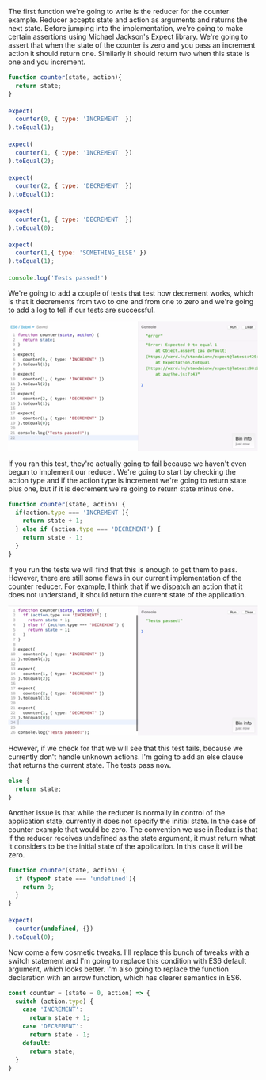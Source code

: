 The first function we're going to write is the reducer for the counter example. Reducer accepts state and action as arguments and returns the next state. Before jumping into the implementation, we're going to make certain assertions using Michael Jackson's Expect library. We're going to assert that when the state of the counter is zero and you pass an increment action it should return one. Similarly it should return two when this state is one and you increment.

``` javascript
function counter(state, action){
  return state;
}

expect(
  counter(0, { type: 'INCREMENT' })
).toEqual(1);

expect(
  counter(1, { type: 'INCREMENT' })
).toEqual(2);

expect(
  counter(2, { type: 'DECREMENT' })
).toEqual(1);

expect(
  counter(1, { type: 'DECREMENT' })
).toEqual(0);

expect(
  counter(1,{ type: 'SOMETHING_ELSE' })
).toEqual(1);

console.log('Tests passed!')
```

We're going to add a couple of tests that test how decrement works, which is that it decrements from two to one and from one to zero and we're going to add a log to tell if our tests are successful.

![Tests Failed](./Images/TestsFailed.png)

If you ran this test, they're actually going to fail because we haven't even begun to implement our reducer. We're going to start by checking the action type and if the action type is increment we're going to return state plus one, but if it is decrement we're going to return state minus one.
``` javascript
function counter(state, action) {
  if(action.type === 'INCREMENT'){
    return state + 1;
  } else if (action.type === 'DECREMENT') {
    return state - 1;
  }
}
```
If you run the tests we will find that this is enough to get them to pass. However, there are still some flaws in our current implementation of the counter reducer. For example, I think that if we dispatch an action that it does not understand, it should return the current state of the application.

![Tests Passed](./Images/TestsPassed.png)

However, if we check for that we will see that this test fails, because we currently don't handle unknown actions. I'm going to add an else clause that returns the current state. The tests pass now.
``` javascript
else {
  return state;
}
```
Another issue is that while the reducer is normally in control of the application state, currently it does not specify the initial state. In the case of counter example that would be zero. The convention we use in Redux is that if the reducer receives undefined as the state argument, it must return what it considers to be the initial state of the application. In this case it will be zero.
``` javascript
function counter(state, action) {
  if (typeof state === 'undefined'){
    return 0;
  }
}

expect(
  counter(undefined, {})
).toEqual(0);
```
Now come a few cosmetic tweaks. I'll replace this bunch of tweaks with a switch statement and I'm going to replace this condition with ES6 default argument, which looks better. I'm also going to replace the function declaration with an arrow function, which has clearer semantics in ES6.
``` javascript
const counter = (state = 0, action) => {
  switch (action.type) {
    case 'INCREMENT':
      return state + 1;
    case 'DECREMENT':
      return state - 1;
    default:
      return state;
  }
}
```
